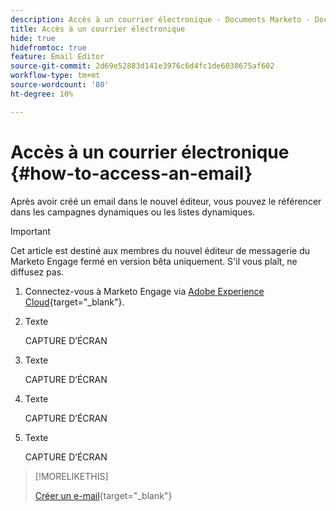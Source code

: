 ```yaml
---
description: Accès à un courrier électronique - Documents Marketo - Documentation du produit
title: Accès à un courrier électronique
hide: true
hidefromtoc: true
feature: Email Editor
source-git-commit: 2d69e52883d141e3976c6d4fc1de6038675af602
workflow-type: tm+mt
source-wordcount: '80'
ht-degree: 10%

---
```


# Accès à un courrier électronique {#how-to-access-an-email}

Après avoir créé un email dans le nouvel éditeur, vous pouvez le référencer dans les campagnes dynamiques ou les listes dynamiques.

>[!IMPORTANT]
>
>Cet article est destiné aux membres du nouvel éditeur de messagerie du Marketo Engage fermé en version bêta uniquement. S&#39;il vous plaît, ne diffusez pas.

1. Connectez-vous à Marketo Engage via [Adobe Experience Cloud](https://experiencecloud.adobe.com/){target="_blank"}.

1. Texte

   CAPTURE D’ÉCRAN

1. Texte

   CAPTURE D’ÉCRAN

1. Texte

   CAPTURE D’ÉCRAN

1. Texte

   CAPTURE D’ÉCRAN

>[!MORELIKETHIS]
>
>[Créer un e-mail](/help/marketo/product-docs/email-marketing/general/beta-new-email-editor/create-an-email.md){target="_blank"}

